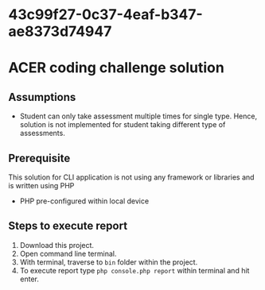 # 43c99f27-0c37-4eaf-b347-ae8373d74947

# ACER coding challenge solution

## Assumptions
* Student can only take assessment multiple times for single type. Hence, solution is not implemented for student taking different type of assessments.

## Prerequisite
This solution for CLI application is not using any framework or libraries and is written using PHP

* PHP pre-configured within local device

## Steps to execute report
1. Download this project.
2. Open command line terminal.
3. With terminal, traverse to `bin` folder within the project.
4. To execute report type `php console.php report` within terminal and hit enter. 